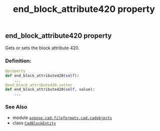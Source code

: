 ﻿---
title: end_block_attribute420 property
second_title: Aspose.CAD for Python via .NET API References
description: 
type: docs
weight: 180
url: /python-net/aspose.cad.fileformats.cad.cadobjects/cadblockentity/end_block_attribute420/
is_root: false
---

## end_block_attribute420 property


Gets or sets the block attribute 420.
### Definition:
```python
@property
def end_block_attribute420(self):
    ...
@end_block_attribute420.setter
def end_block_attribute420(self, value):
    ...
```

### See Also
* module [`aspose.cad.fileformats.cad.cadobjects`](../../)
* class [`CadBlockEntity`](/cad/python-net/aspose.cad.fileformats.cad.cadobjects/cadblockentity)
